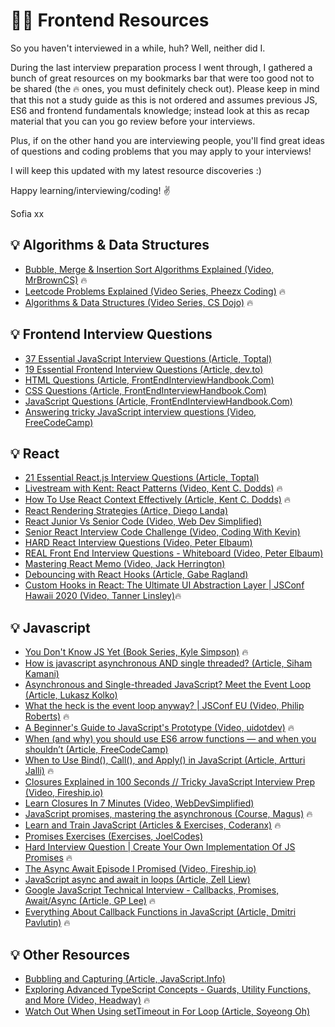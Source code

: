 # 👩‍💻 Frontend Resources

So you haven't interviewed in a while, huh? Well, neither did I.

During the last interview preparation process I went through, I gathered a bunch of great resources on my bookmarks bar that were too good not to be shared (the 🔥 ones, you must definitely check out). Please keep in mind that this not a study guide as this is not ordered and assumes previous JS, ES6 and frontend fundamentals knowledge; instead look at this as recap material that you can you go review before your interviews.

Plus, if on the other hand you are interviewing people, you'll find great ideas of questions and coding problems that you may apply to your interviews!

I will keep this updated with my latest resource discoveries :)

Happy learning/interviewing/coding! ✌️

Sofia xx

## 💡 Algorithms & Data Structures

- [Bubble, Merge & Insertion Sort Algorithms Explained (Video, MrBrownCS)](https://youtu.be/qfs9Kt5Rkj0?list=PLAUbjVYZJkBrZ4pJ8JcwuwL8ifWJ8md5y) 🔥
- [Leetcode Problems Explained (Video Series, Pheezx Coding)](https://www.youtube.com/playlist?list=PL8EhujvLdk7WuGPfsDpE8jQMwv7I2YitK) 🔥
- [Algorithms & Data Structures (Video Series, CS Dojo)](https://www.youtube.com/playlist?list=PLBZBJbE_rGRV8D7XZ08LK6z-4zPoWzu5H) 🔥

## 💡 Frontend Interview Questions

- [37 Essential JavaScript Interview Questions (Article, Toptal)](https://www.toptal.com/javascript/interview-questions)
- [19 Essential Frontend Interview Questions (Article, dev.to)](https://dev.to/hrishikesh1990/19-essential-front-end-interview-questions-1o88)
- [HTML Questions (Article, FrontEndInterviewHandbook.Com)](https://www.frontendinterviewhandbook.com/html-questions)
- [CSS Questions (Article, FrontEndInterviewHandbook.Com)](https://www.frontendinterviewhandbook.com/css-questions)
- [JavaScript Questions (Article, FrontEndInterviewHandbook.Com)](https://www.frontendinterviewhandbook.com/javascript-questions/)
- [Answering tricky JavaScript interview questions (Video, FreeCodeCamp)](https://youtu.be/jh86NGG9jdE?list=PLAUbjVYZJkBrZ4pJ8JcwuwL8ifWJ8md5y)

## 💡 React

- [21 Essential React.js Interview Questions (Article, Toptal)](https://www.toptal.com/react/interview-questions)
- [Livestream with Kent: React Patterns (Video, Kent C. Dodds)](https://youtu.be/WV0UUcSPk-0) 🔥
- [How To Use React Context Effectively (Article, Kent C. Dodds)](https://kentcdodds.com/blog/how-to-use-react-context-effectively) 🔥
- [React Rendering Strategies (Artice, Diego Landa)](https://medium.com/nearshore-code/react-rendering-strategies-f4f7d91f54a0)
- [React Junior Vs Senior Code (Video, Web Dev Simplified)](https://youtu.be/0yzoAbrjV6k?list=PLAUbjVYZJkBrZ4pJ8JcwuwL8ifWJ8md5y)
- [Senior React Interview Code Challenge (Video, Coding With Kevin)](https://youtu.be/Kb3YtXDvPo0)
- [HARD React Interview Questions (Video, Peter Elbaum)](https://www.youtube.com/watch?v=Zpvzv8Uma8Q&ab_channel=PeterElbaum)
- [REAL Front End Interview Questions - Whiteboard (Video, Peter Elbaum)](https://youtu.be/W2mwbKWyZyU?list=PLAUbjVYZJkBrZ4pJ8JcwuwL8ifWJ8md5y)
- [Mastering React Memo (Video, Jack Herrington)](https://youtu.be/DEPwA3mv_R8?list=LL)
- [Debouncing with React Hooks (Article, Gabe Ragland)](https://dev.to/gabe_ragland/debouncing-with-react-hooks-jci)
- [Custom Hooks in React: The Ultimate UI Abstraction Layer | JSConf Hawaii 2020 (Video, Tanner Linsley)](https://www.youtube.com/watch?v=J-g9ZJha8FE&ab_channel=JSConf)🔥

## 💡 Javascript

- [You Don't Know JS Yet (Book Series, Kyle Simpson)](https://github.com/getify/You-Dont-Know-JS) 🔥
- [How is javascript asynchronous AND single threaded? (Article, Siham Kamani)](https://www.sohamkamani.com/blog/2016/03/14/wrapping-your-head-around-async-programming/)
- [Asynchronous and Single-threaded JavaScript? Meet the Event Loop (Article, Lukasz Kolko)](https://thecodest.co/blog/asynchronous-and-single-threaded-javascript-meet-the-event-loop/)
- [What the heck is the event loop anyway? | JSConf EU (Video, Philip Roberts)](https://youtu.be/8aGhZQkoFbQ) 🔥
- [A Beginner's Guide to JavaScript's Prototype (Video, uidotdev)](https://youtu.be/XskMWBXNbp0?list=PLAUbjVYZJkBrZ4pJ8JcwuwL8ifWJ8md5y) 🔥
- [When (and why) you should use ES6 arrow functions — and when you shouldn’t (Article, FreeCodeCamp)](https://www.freecodecamp.org/news/when-and-why-you-should-use-es6-arrow-functions-and-when-you-shouldnt-3d851d7f0b26/)
- [When to Use Bind(), Call(), and Apply() in JavaScript (Article, Artturi Jalli)](https://betterprogramming.pub/when-to-use-bind-call-and-apply-in-javascript-1ae9d7fa66d5) 🔥
- [Closures Explained in 100 Seconds // Tricky JavaScript Interview Prep (Video, Fireship.io)](https://youtu.be/vKJpN5FAeF4?list=LL)
- [Learn Closures In 7 Minutes (Video, WebDevSimplified)](https://youtu.be/3a0I8ICR1Vg?list=LL)
- [JavaScript promises, mastering the asynchronous (Course, Magus)](https://www.codingame.com/playgrounds/347/javascript-promises-mastering-the-asynchronous/what-is-asynchronous-in-javascript) 🔥
- [Learn and Train JavaScript (Articles & Exercises, Coderanx)](https://www.coderanx.com/articles) 🔥
- [Promises Exercises (Exercises, JoelCodes)](https://github.com/lighthouse-labs/promises-exercises)
- [Hard Interview Question | Create Your Own Implementation Of JS Promises](https://www.youtube.com/watch?v=1l4wHWQCCIc&ab_channel=WebDevSimplified) 🔥
- [The Async Await Episode I Promised (Video, Fireship.io)](https://youtu.be/vn3tm0quoqE?list=PLAUbjVYZJkBrZ4pJ8JcwuwL8ifWJ8md5y)
- [JavaScript async and await in loops (Article, Zell Liew)](https://zellwk.com/blog/async-await-in-loops/)
- [Google JavaScript Technical Interview - Callbacks, Promises, Await/Async (Article, GP Lee)](https://medium.com/developers-tomorrow/google-javascript-technical-interview-7a20accd6ddf) 🔥
- [Everything About Callback Functions in JavaScript (Article, Dmitri Pavlutin)](https://dmitripavlutin.com/javascript-callback/) 🔥

## 💡 Other Resources

- [Bubbling and Capturing (Article, JavaScript.Info)](https://javascript.info/bubbling-and-capturing)
- [Exploring Advanced TypeScript Concepts - Guards, Utility Functions, and More (Video, Headway)](https://www.youtube.com/watch?v=eJ6R1knfsoc&ab_channel=Headway) 🔥
- [Watch Out When Using setTimeout in For Loop (Article, Soyeong Oh)](https://medium.com/@axionoso/watch-out-when-using-settimeout-in-for-loop-js-75a047e27a5f)
